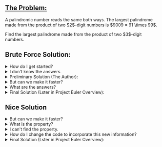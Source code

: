 ## [The Problem:](https://projecteuler.net/problem=4)

<p>A palindromic number reads the same both ways. The largest palindrome made from the product of two $2$-digit numbers is $9009 = 91 \times 99$.</p>
<p>Find the largest palindrome made from the product of two $3$-digit numbers.</p>

## Brute Force Solution:

<details>
    <summary>
        How do I get started?
    </summary>
        First, how do you would you go through every pair of 3 digit numbers? <br><br>
        Then, how do you check if a number is a palindrome? There are a number of ways to do this using the mod operator, rounding operations like <code>int()</code> or <code>//</code>, and using <code>math.log10()</code>. Hint: the fastest way doesn't use any math!
</details>

<details>
    <summary>
        I don't know the answers.
    </summary>
        First, you can use nested for loops. Have one like <code>for x in range(100, 1000)</code> and one like <code>for y in range(100, 1000)</code>. Then, in the innermost for loop, you can calculate <code>z = x * y</code>. <br><br>
        Then, there are many, many, ways to check if something is a palindrome. A quick rundown, generally from worst to best ideas:<br><br>
        4. Using <code>int(math.log10)</code> to find how many digits long <code>z</code> is. A pro is that it makes the program flexible for if you want to find, say, the largest palindrome that's the product of 2 4-digit numbers. However, there is a much better way of counting digits (and you don't even have to know this information for the fastest programs). (Credit to myself in my first attempts at this problem. I did give up this idea fairly quickly, but it would techinically work with enough effort.)<br><br>
        3. Finding the rightmost digit and subtracting it from z, then the second rightmost, etc. Comparing the rightmost digit to the leftmost, then the second rightmost to the second leftmost, etc. (I would credit who did this idea, but I consider this a bad idea, and I don't want to draw negative attention to this person/idea.)<br><br>
        2. You can do something similar to the above idea, but you don't have to subtract! You can do <code>z // 10</code> and boom, the second rightmost digit becomes the rightmost digit. This is the idea in the Project Euler overview written by Lster. In the overview, there is another variable in addition to <code>z</code>, which they call <code>reversed</code>. When the digit is removed from <code>z</code>, it is added to <code>reversed</code>. Then, instead of comparing individual digits, it compares <code>z</code> and reversed. <br><br>
        1. CONVERTING TO A STRING! This is 3-4 times faster than the code in the Project Euler overview. You could use a for loop like this:<br><br>
    <code>for i in range(0, len(z_string) // 2): 
    if z_string[0 + i] != z_string[-1 - i]: 
        return False.</code><br><br>
    (If you do something like that, be sure to divide by 2 in the <code>range(0, len(z_string) // 2)</code> to avoid checking a pair of digits twice. You can also use a list splice like this: <br><br>
    <code>z_reversed = z_string[::-1]</code><br><br> (which I found to be slightly faster than the previous method).<br><br>
        The code for a program that uses <code>z_reversed = z_string[::-1]</code> is below: <br>
</details>

<details>
    <summary>
        Preliminary Solution (The Author):
    </summary>
        <code>lower_limit = 100
upper_limit = 1000
#
def is_palindrome(z):
    z_string = str(z)
    z_reversed = z_string[::-1]
    return z_string == z_reversed
#
highest_palindrome = 0
for x in range(lower_limit ,upper_limit):
    for y in range(lower_limit ,upper_limit):
        if is_palindrome(x * y):
            if x * y > highest_palindrome:
                highest_palindrome = x * y
#
print(highest_palindrome)</code>
  Runtime: 0.125 seconds<br>
Runtime for 4 digit numbers: 12 seconds
</details>

<details>
    <summary>
        But can we make it faster?
    </summary>
        There are a couple of small improvements before the breakthrough that defines the "nice" section. First, the current code checks every product twice. For example, it calculates the product when <code>x = 100</code> and <code>y = 200</code>, and also when <code>x = 200</code> and <code>y = 100</code>. How do you make it only check every pair of a and b once?<br><br>
        Then, the current code checks every single product to find the highest palindrome. If you started from the top, counting down instead of up, you would find the highest palindrome faster. However, how would you know when to stop checking? Do you know that the first palindrome found would be the highest?
</details>

<details>
    <summary>
        What are the answers?
    </summary>
        First, make it so y is only <code>in range(100, x + 1)</code>. Then, y is restricted to being less than or equal to x. In the above example, it would calculate the product when <code>x = 200</code> and <code>y = 100</code> but not when <code>x = 100</code> and <code>y = 200</code>. <br><br>
    Then, to make the for loop count down, you use <code>for x in range (999, 100, -1)</code> instead of <code>for x in range (100, 1000)</code>. Also, change <code>for y in range(100, x + 1)</code> to <code>for y in range(x, 100, -1)</code>. Since <code>y</code> is restricted to being less than <code>x</code>, the highest product in the for loop for <code>x</code> would be <code>x ** 2</code>. So, if <code>x ** 2</code> is less than the current highest palindrome, the loop can stop early and the highest palindrome can be returned. Similarly, since <y> also counts down, if <code>x * y</code> is less than the highest palindrome found, the loop can <code>break</code> so the next value of x can be checked. Similarly, if <code>x * y</code> is a palindrome, the loop can <code>break</code>.
</details>

<details>
    <summary>
        Final Solution (Lster in Project Euler Overview):
    </summary><code>lower_limit = 100
upper_limit = 1000
#
def is_palindrome(z):
    z_string = str(z)
    z_reversed = z_string[::-1]
    return z_string == z_reversed
#
highest_palindrome = 0
for x in range(upper_limit, lower_limit, -1):
    if x ** 2 < highest_palindrome:
        break
    for y in range(x, lower_limit, -1):
        product = x * y
        if product < highest_palindrome:
            break
        elif is_palindrome(product):
            highest_palindrome = x * y
            break
#
print(highest_palindrome)</code><br><br>
        Runtime: 0.0025 seconds<br>
        Runtime for 4 digit numbers: 0.004 seconds
</details>

## Nice Solution 

<details>
    <summary>
        But can we make it faster?
    </summary>
        There is a property of even digit palindromes that can be found. There will be hints for how to find this property, but first, some justification for only looking for even digit palindromes. A 3 digit integer times a 3 digit integer is between 10000 (5 digits) and 998001 (6 digits). This can be found by squaring the lowest 3 digit number (100) and the highest (999). So, it seems likely the highest palindrome will be 6 digits long. If you realize <code>111111 = 143 * 777</code>, then you know the highest palindrome will be at least 111111, so it will be 6 digits. if you don't relaize this, then this is just a lucky guess. <br><br>
    Changing the code to only find even digit palindromes will make it so you cannot find the highest palindrome that is the product of, for example, two numbers less than 300. It will still be good for finding palindromes that are the product of <code>x</code> digit numbers, since the number of digits in <code>(10 ** x - 1) ** 2</code> will always be even if <code>x</code> is a positive natural number. 
</details>

<details>
    <summary>
        What is the property?
    </summary>
        Realize 6 digit palindromes are of the form abccba. This means a palindrome is equal to <code>100000 * a + 10000 * b + 1000 * c + 100 * c + 10 * b + a</code>. Simplifying, this is equal to <code>100001 * a + 10010 * b + 1100 * c</code>.
</details>

<details>
    <summary>
        I can't find the property.
    </summary>
        The expression is divisible by 11. This can be spotted quickly with a divisibility test often taught in grade school: Add together the digits in the odd places (1st, 3rd, 5th...). Then, add the digits int he even places (2nd, 4th, 6th...). Subtract these two sums. If the difference is a multiple of 11 (including 0), the number is a multiple of 11. Clearly, the terms in <code>100001 * a + 10010 * b + 1100 * c</code> are divisible by 11 according to this rule.<br><br>
        This rule can be proven, but will be taken for granted in this walkthrough. <br><br>
    To change our code to make sure <code>x</code> or <code>y</code> is a multiple of 11 is a little tricky. You do not know which variable, <code>x</code> or <code>y</code>, will be divisible by 11.
</details>

<details>
    <summary>
        How do I change the code to incorporate this new information?
    </summary>
        First, if <code>x</code> is a multiple of 11, nothing has to change. If <code>x</code> is not a multiple of 11, then <code>y</code> must be a multiple of 11. This can be done by having the starting value of <code>y</code> be a multiple 11, then incrementing down by 11. 
</details>

<details>
    <summary>
        Final Solution (Lster in Project Euler Overview):
    </summary><code>lower_limit = 100
upper_limit = 1000
#
def is_palindrome(z):
    z_string = str(z)
    z_reversed = z_string[::-1]
    return z_string == z_reversed
#
highest_palindrome = 0
x = upper_limit - 1
for x in range(upper_limit, lower_limit, -1):
    if x ** 2 < highest_palindrome:
        break
    if x % 11 == 0:
        # Stands for delta y, or change in y.
        dy = -1
        y_upper_limit = upper_limit - 1
    else:
        dy = -11
        # Makes y start at the highest multiple of 11 less than the upper_limit
        y_upper_limit = upper_limit // 11 * 11
    for y in range(y_upper_limit, lower_limit, dy):
        product = x * y
        if product < highest_palindrome:
            break
        elif is_palindrome(product):
            highest_palindrome = x * y
#
print(highest_palindrome)</code>
</details>
